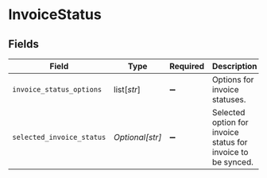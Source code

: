 # InvoiceStatus


## Fields

| Field                                                        | Type                                                         | Required                                                     | Description                                                  | Example                                                      |
| ------------------------------------------------------------ | ------------------------------------------------------------ | ------------------------------------------------------------ | ------------------------------------------------------------ | ------------------------------------------------------------ |
| `invoice_status_options`                                     | list[*str*]                                                  | :heavy_minus_sign:                                           | Options for invoice statuses.                                |                                                              |
| `selected_invoice_status`                                    | *Optional[str]*                                              | :heavy_minus_sign:                                           | Selected option for invoice status for invoice to be synced. | Submitted                                                    |